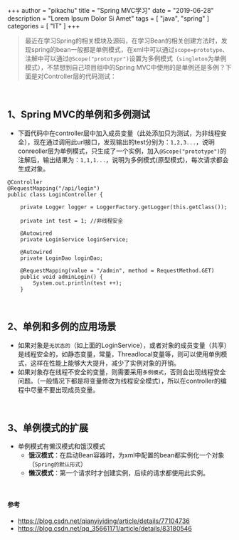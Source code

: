+++
author = "pikachu"
title = "Spring MVC学习"
date = "2019-06-28"
description = "Lorem Ipsum Dolor Si Amet"
tags = [
	"java",
    "spring"
]
categories = [
    "IT"
]
+++



> 最近在学习Spring的相关模块及源码，在学习Bean的相关创建方法时，发现spring的bean一般都是单例模式，在xml中可以通过`scope=prototype`、注解中可以通过`@Scope("prototypr")`设置为多例模式（`singleton`为单例模式），不禁想到自己项目组中的Spring MVC中使用的是单例还是多例？下面是对Controller层的代码测试：

&nbsp;

## 1、Spring MVC的单例和多例测试

- 下面代码中在controller层中加入成员变量（此处添加只为测试，为非线程安全），现在通过调用此url接口，发现输出的test分别为：`1,2,3...`，说明conreoller层为单例模式，只生成了一个实例，加入`@Scope("prototype")`的注解后，输出结果为：`1,1,1...`，说明为多例模式(原型模式)，每次请求都会生成对象。

```
@Controller
@RequestMapping("/api/login")
public class LoginController {

    private Logger logger = LoggerFactory.getLogger(this.getClass());
    
    private int test = 1; //非线程安全
    
    @Autowired
    private LoginService loginService;

    @Autowired
    private LoginDao loginDao;

    @RequestMapping(value = "/admin", method = RequestMethod.GET)
    public void adminLogin() {
    	System.out.println(test ++);
    }
```

&nbsp;

## 2、单例和多例的应用场景
- 如果对象是`无状态的`（如上面的LoginService），或者对象的成员变量（共享）是线程安全的，如静态变量，常量，Threadlocal变量等，则可以使用单例模式，这样在性能上能够大大提升，减少了实例对象的开销。
- 如果对象存在线程不安全的变量，则需要采用`多例模式`，否则会出现线程安全问题。（一般情况下都是将变量修改为线程安全模式），所以在controller的编程中尽量不要出现成员变量。

&nbsp;

## 3、单例模式的扩展
- 单例模式有懒汉模式和饿汉模式
    - **饿汉模式**：在启动Bean容器时，为xml中配置的bean都实例化一个对象（`Spring的默认形式`）
    - **懒汉模式**：第一个请求时才创建实例，后续的请求都使用此实例。
    
&nbsp;

#### 参考
- https://blog.csdn.net/qianyiyiding/article/details/77104736
- https://blog.csdn.net/qq_35661171/article/details/83180546